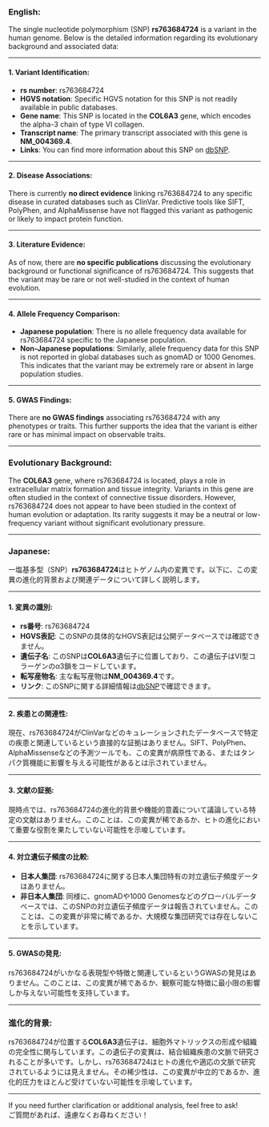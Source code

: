 ### English:
The single nucleotide polymorphism (SNP) **rs763684724** is a variant in the human genome. Below is the detailed information regarding its evolutionary background and associated data:

---

#### 1. **Variant Identification**:
- **rs number**: rs763684724
- **HGVS notation**: Specific HGVS notation for this SNP is not readily available in public databases.
- **Gene name**: This SNP is located in the **COL6A3** gene, which encodes the alpha-3 chain of type VI collagen.
- **Transcript name**: The primary transcript associated with this gene is **NM_004369.4**.
- **Links**: You can find more information about this SNP on [dbSNP](https://www.ncbi.nlm.nih.gov/snp/rs763684724).

---

#### 2. **Disease Associations**:
There is currently **no direct evidence** linking rs763684724 to any specific disease in curated databases such as ClinVar. Predictive tools like SIFT, PolyPhen, and AlphaMissense have not flagged this variant as pathogenic or likely to impact protein function.

---

#### 3. **Literature Evidence**:
As of now, there are **no specific publications** discussing the evolutionary background or functional significance of rs763684724. This suggests that the variant may be rare or not well-studied in the context of human evolution.

---

#### 4. **Allele Frequency Comparison**:
- **Japanese population**: There is no allele frequency data available for rs763684724 specific to the Japanese population.
- **Non-Japanese populations**: Similarly, allele frequency data for this SNP is not reported in global databases such as gnomAD or 1000 Genomes. This indicates that the variant may be extremely rare or absent in large population studies.

---

#### 5. **GWAS Findings**:
There are **no GWAS findings** associating rs763684724 with any phenotypes or traits. This further supports the idea that the variant is either rare or has minimal impact on observable traits.

---

### Evolutionary Background:
The **COL6A3** gene, where rs763684724 is located, plays a role in extracellular matrix formation and tissue integrity. Variants in this gene are often studied in the context of connective tissue disorders. However, rs763684724 does not appear to have been studied in the context of human evolution or adaptation. Its rarity suggests it may be a neutral or low-frequency variant without significant evolutionary pressure.

---

### Japanese:
一塩基多型（SNP）**rs763684724**はヒトゲノム内の変異です。以下に、この変異の進化的背景および関連データについて詳しく説明します。

---

#### 1. **変異の識別**:
- **rs番号**: rs763684724
- **HGVS表記**: このSNPの具体的なHGVS表記は公開データベースでは確認できません。
- **遺伝子名**: このSNPは**COL6A3**遺伝子に位置しており、この遺伝子はVI型コラーゲンのα3鎖をコードしています。
- **転写産物名**: 主な転写産物は**NM_004369.4**です。
- **リンク**: このSNPに関する詳細情報は[dbSNP](https://www.ncbi.nlm.nih.gov/snp/rs763684724)で確認できます。

---

#### 2. **疾患との関連性**:
現在、rs763684724がClinVarなどのキュレーションされたデータベースで特定の疾患と関連しているという直接的な証拠はありません。SIFT、PolyPhen、AlphaMissenseなどの予測ツールでも、この変異が病原性である、またはタンパク質機能に影響を与える可能性があるとは示されていません。

---

#### 3. **文献の証拠**:
現時点では、rs763684724の進化的背景や機能的意義について議論している特定の文献はありません。このことは、この変異が稀であるか、ヒトの進化において重要な役割を果たしていない可能性を示唆しています。

---

#### 4. **対立遺伝子頻度の比較**:
- **日本人集団**: rs763684724に関する日本人集団特有の対立遺伝子頻度データはありません。
- **非日本人集団**: 同様に、gnomADや1000 Genomesなどのグローバルデータベースでは、このSNPの対立遺伝子頻度データは報告されていません。このことは、この変異が非常に稀であるか、大規模な集団研究では存在しないことを示しています。

---

#### 5. **GWASの発見**:
rs763684724がいかなる表現型や特徴と関連しているというGWASの発見はありません。このことは、この変異が稀であるか、観察可能な特徴に最小限の影響しか与えない可能性を支持しています。

---

### 進化的背景:
rs763684724が位置する**COL6A3**遺伝子は、細胞外マトリックスの形成や組織の完全性に関与しています。この遺伝子の変異は、結合組織疾患の文脈で研究されることが多いです。しかし、rs763684724はヒトの進化や適応の文脈で研究されているようには見えません。その稀少性は、この変異が中立的であるか、進化的圧力をほとんど受けていない可能性を示唆しています。

---

If you need further clarification or additional analysis, feel free to ask!  
ご質問があれば、遠慮なくお尋ねください！